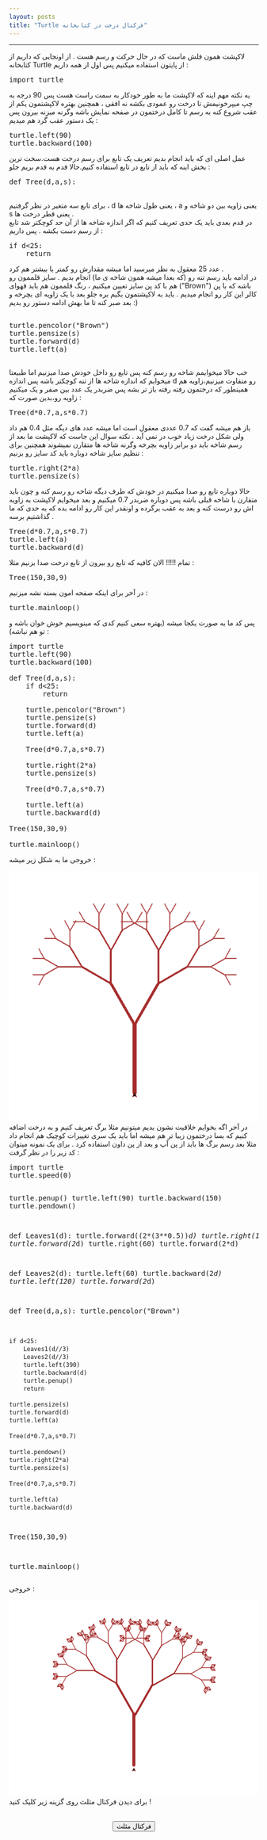 ```yaml
---
layout: posts
title: "Turtle فرکتال درخت در کتابخانه"
---
```


<head 
dir="rtl";
style="font-style:Tahoma">
<hr>
لاکپشت همون فلش ماست که در حال حرکت و رسم هست
.
از اونجایی که داریم از کتابخانه 
Turtle
از پایتون استفاده میکنیم پس اول از همه داریم
:
<pre
 dir="ltr">
import turtle
</pre>
یه نکته مهم اینه که لاکپشت ما به طور خودکار به سمت راست هست پس 90 درجه به چپ میپرخونیمش تا درخت رو عمودی بکشه نه افقی 
،
همچنین بهتره لاکپشتمون یکم از عقب شروع کنه به رسم تا کامل درختمون در صفحه نمایش باشه وگرنه میزنه بیرون پس یک دستور عقب گرد هم میدیم
:
<pre
 dir="ltr">
turtle.left(90)
turtle.backward(100)
</pre>
عمل اصلی ای که باید انجام بدیم تعریف یک تابع برای رسم درخت هست.سخت ترین بخش اینه که باید از تابع در تابع استفاده کنیم.حالا قدم به قدم بریم جلو
:
<br>
<pre
 dir="ltr">
def Tree(d,a,s):
</pre>
<br>
برای تابع سه متغیر در نظر گرفتیم
،
d 
یعنی طول شاخه ها
،
a
یعنی زاویه بین دو شاخه
و
s
یعنی قطر درخت ها
.
<br>
در قدم بعدی باید یک حدی تعریف کنیم که اگر اندازه شاخه ها از آن حد کوچکتر شد تابع از رسم دست بکشه
.
پس داریم
:
<br>
<pre 
dir="ltr">
if d<25:
    return
</pre>

عدد 25 معقول به نظر میرسید اما میشه مقدارش رو کمتر یا بیشتر هم کرد
.
<br>
در ادامه باید رسم تنه رو
(که بعدا میشه همون شاخه ی ما)
انجام بدیم
.
سایز قلممون رو هم با کد پن سایز تعیین میکنیم
،
رنگ قلممون هم باید قهوای 
("Brown")
باشه که با پن کالر این کار رو انجام میدیم
.
باید به لاکپشتمون بگیم بره جلو بعد با یک زاویه ای بچرخه و بعد صبر کنه تا ما بهش ادامه دستور رو بدیم 
:)
<pre
dir="ltr"> 
turtle.pencolor("Brown")
turtle.pensize(s)    
turtle.forward(d)
turtle.left(a)

</pre>
خب حالا میخوایمم شاخه رو رسم کنه پس تابع رو داخل خودش صدا میزنیم اما طبیعتا میخوایم که اندازه شاخه ها از تنه کوچکتر باشه پس اندازه 
d 
رو متفاوت میزنیم،زاویه هم همینطور که درختمون رفته رفته باز تر بشه پس ضربدر یک عدد بین صفر و یک میکنیم زاویه رو،بدین صورت که
:
<pre 
dir="ltr">
Tree(d*0.7,a,s*0.7)
</pre>
باز هم میشه گفت که 0.7 عددی معقول است اما میشه عدد های دیگه مثل 0.4 هم داد ولی شکل درخت زیاد خوب در نمی آید
.
نکته سوال این جاست که لاکپشت ما بعد از رسم شاخه باید دو برابر زاویه بچرخه وگرنه شاخه ها متقارن نمیشوند
همچنین برای تنظیم سایز شاخه دوباره باید کد سایز رو بزنیم
:
<pre 
dir="ltr">
turtle.right(2*a)
turtle.pensize(s)
</pre>
حالا دوباره تابع رو صدا میکنیم در خودش که طرف دیگه شاخه رو رسم کنه و چون باید متقارن با شاخه قبلی باشه پس دوباره ضربدر 0.7 میکنیم و بعد میخوایم لاکپشت به زاویه اش رو درست کنه و بعد به عقب برگرده و اونقدر این کار رو ادامه بده که به حدی که ما گذاشتیم برسه
.
<pre 
dir="ltr">
Tree(d*0.7,a,s*0.7)
turtle.left(a)
turtle.backward(d)
</pre>
تمام
!!!!!
الان کافیه که تابع رو بیرون از تابع درخت صدا بزنیم مثلا
:
<pre 
dir="ltr">
Tree(150,30,9)
</pre>
در آخر برای اینکه صفحه امون بسته نشه میزنیم
:
<pre 
dir="ltr">
turtle.mainloop()
</pre>
پس کد ما به صورت یکجا میشه
(بهتره سعی کنیم کدی که مینویسیم خوش خوان باشه و تو هم نباشه)
:
<pre 
dir="ltr">
import turtle
turtle.left(90)
turtle.backward(100)

def Tree(d,a,s):
    if d<25:
        return

    turtle.pencolor("Brown")
    turtle.pensize(s)    
    turtle.forward(d)
    turtle.left(a)

    Tree(d*0.7,a,s*0.7)

    turtle.right(2*a)
    turtle.pensize(s)

    Tree(d*0.7,a,s*0.7)

    turtle.left(a)
    turtle.backward(d)

Tree(150,30,9)

turtle.mainloop()
</pre>
خروجی ما به شکل زیر میشه
:
<br>
<center>
<img src="/assets/images/Screenshot.png">
</center>
 در آخر اگه بخوایم خلاقیت نشون بدیم میتونیم مثلا برگ تعریف کنیم و به درخت اضافه کنیم که بسا درختمون زیبا تر هم میشه
اما باید یک سری تغییرات کوچیک هم انجام داد مثلا بعد رسم برگ ها باید از پن آپ و بعد از پن داون استفاده کرد
.
برای یک نمونه میتوان کد زیر را در نظر گرفت
:
<pre 
dir="ltr">
import turtle
turtle.speed(0)

turtle.penup()
turtle.left(90)
turtle.backward(150)
turtle.pendown()

def Leaves1(d):
    turtle.forward((2*(3**0.5))*d)
    turtle.right(150)
    turtle.forward(2*d)
    turtle.right(60)
    turtle.forward(2*d)

def Leaves2(d):
    turtle.left(60)
    turtle.backward(2*d)
    turtle.left(120)
    turtle.forward(2*d)

def Tree(d,a,s):
    turtle.pencolor("Brown")

    if d<25:
        Leaves1(d//3)
        Leaves2(d//3)
        turtle.left(390)
        turtle.backward(d)
        turtle.penup()
        return

    turtle.pensize(s)  
    turtle.forward(d)
    turtle.left(a)
      
    Tree(d*0.7,a,s*0.7)
    
    turtle.pendown()
    turtle.right(2*a)
    turtle.pensize(s)

    Tree(d*0.7,a,s*0.7)

    turtle.left(a)
    turtle.backward(d)
    

Tree(150,30,9)

turtle.mainloop()
</pre>
خروجی
:
<br>
<center>
<img 
src="/assets//images/Screenshot2.png">
</center>
برای دیدن فرکتال مثلث روی گزینه زیر کلیک کنید
!
<center>
<br>

<a 
href="/Post-Number-3">
    <button>فرکتال مثلث
    </button>
    </a>

</center>
</head>
